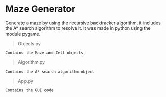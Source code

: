 # Maze Generator 
Generate a maze by using the recursive backtracker algorithm, it includes the A* search algorithm to resolve it. It was made in python   using the module pygame.

> Objects.py

    Contains the Maze and Cell objects

> Algorithm.py

    Contains the A* search algorithm object
 
> App.py

    Contains the GUI code
 
